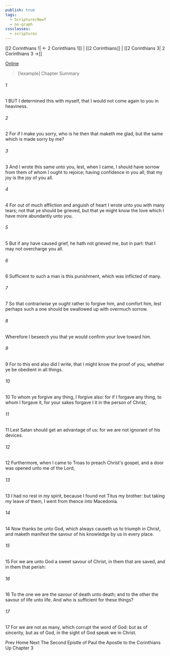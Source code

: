 ```yaml
---
publish: true
tags:
  - Scripture/NewT
  - no-graph
cssclasses:
  - scriptures
---
```

[[2 Corinthians 1| ← 2 Corinthians 1]] | [[2 Corinthians]] | [[2 Corinthians 3| 2 Corinthians 3 →]]

[Online](https://churchofjesuschrist.org/study/scriptures/nt/2-cor/2?lang=eng)

>[!example] Chapter Summary
>
###### 1
1 BUT I determined this with myself, that I would not come again to you in heaviness.
###### 2
2 For if I make you sorry, who is he then that maketh me glad, but the same which is made sorry by me?
###### 3
3 And I wrote this same unto you, lest, when I came, I should have sorrow from them of whom I ought to rejoice; having confidence in you all, that my joy is the joy of you all.
###### 4
4 For out of much affliction and anguish of heart I wrote unto you with many tears; not that ye should be grieved, but that ye might know the love which I have more abundantly unto you.
###### 5
5 But if any have caused grief, he hath not grieved me, but in part: that I may not overcharge you all.
###### 6
6 Sufficient to such a man is this punishment, which was inflicted of many.
###### 7
7 So that contrariwise ye ought rather to forgive him, and comfort him, lest perhaps such a one should be swallowed up with overmuch sorrow.
###### 8
Wherefore I beseech you that ye would confirm your love toward him.
###### 9
9 For to this end also did I write, that I might know the proof of you, whether ye be obedient in all things.
###### 10
10 To whom ye forgive any thing, I forgive also: for if I forgave any thing, to whom I forgave it, for your sakes forgave I it in the person of Christ;
###### 11
11 Lest Satan should get an advantage of us: for we are not ignorant of his devices.
###### 12
12 Furthermore, when I came to Troas to preach Christ's gospel, and a door was opened unto me of the Lord,
###### 13
13 I had no rest in my spirit, because I found not Titus my brother: but taking my leave of them, I went from thence into Macedonia.
###### 14
14 Now thanks be unto God, which always causeth us to triumph in Christ, and maketh manifest the savour of his knowledge by us in every place.
###### 15
15 For we are unto God a sweet savour of Christ, in them that are saved, and in them that perish:
###### 16
16 To the one we are the savour of death unto death; and to the other the savour of life unto life. And who is sufficient for these things?
###### 17
17 For we are not as many, which corrupt the word of God: but as of sincerity, but as of God, in the sight of God speak we in Christ.

Prev
Home
Next
The Second Epistle of Paul the Apostle to the Corinthians
Up
Chapter 3



